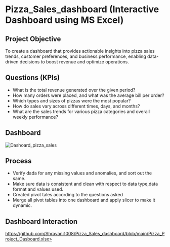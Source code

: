 # Pizza_Sales_dashboard (Interactive Dashboard using MS Excel)
## Project Objective
To create a dashboard that provides actionable insights into pizza sales trends, customer preferences, and business performance, enabling data-driven decisions to boost revenue and optimize operations.

## Questions (KPIs)
- What is the total revenue generated over the given period?
- How many orders were placed, and what was the average bill per order?
- Which types and sizes of pizzas were the most popular?
- How do sales vary across different times, days, and months?
- What are the sales trends for various pizza categories and overall weekly performance?

## Dashboard
![Dashoard_pizza_sales](https://github.com/user-attachments/assets/907b9973-be0b-410b-ad0a-35b394cb7841)


## Process
- Verify dada for any missing values and anomalies, and sort out the same.
- Make sure data is consistent and clean with respect to data type,data format and values used.
- Created pivot tales according to the questions asked
- Merge all pivot tables into one dashboard and apply slicer to make it dynamic.


## Dashboard Interaction 
https://github.com/Shravani1008/Pizza_Sales_dashboard/blob/main/Pizza_Project_Dasboard.xlsx> 
